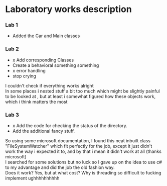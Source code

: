 ﻿# Laboratory works description

### Lab 1

* Added the Car and Main classes 

### Lab 2

* x Add corresponding Classes
* Create a behavioral something something
* x error handling
* stop crying

I couldn't check if everything works alright  
In some places i nested stuff a bit too much which might be slightly painful to be looked at
, but at least i somewhat figured how these objects work, which i think matters the most

### Lab 3

* x Add the code for checking the status of the directory.
* Add the additional fancy stuff.

So using some microsoft documentation, I found this neat inbuilt class "FileSystemWatcher" which fit perfectly for the job, except it just didn't work the way i expected it to, and by that i mean it didn't work at all (thanks microsoft)  
I searched for some solutions but no luck so I gave up on the idea to use c# to my advantage and did the job the old fashion way.  
Does it work? Yes, but at what cost?
Why is threading so difficult to fucking implement ughhhhhhhhhh